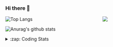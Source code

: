 ### Hi there 👋

<!--
**tao8687/tao8687** is a ✨ _special_ ✨ repository because its `README.md` (this file) appears on your GitHub profile.

Here are some ideas to get you started:

- 🔭 I’m currently working on ...
- 🌱 I’m currently learning ...
- 👯 I’m looking to collaborate on ...
- 🤔 I’m looking for help with ...
- 💬 Ask me about ...
- 📫 How to reach me: ...
- 😄 Pronouns: ...
- ⚡ Fun fact: ...
-->

<img align='right' src="https://media.giphy.com/media/M9gbBd9nbDrOTu1Mqx/giphy.gif" width="200">

  
![Top Langs](https://github-readme-stats.vercel.app/api/top-langs/?username=tao8687&layout=compact&title_color=23238E&text_color=A67D3D)

![Anurag's github stats](https://github-readme-stats.vercel.app/api?username=tao8687&show_icons=true&&text_color=A67D3D&title_color=23238E&show_icons=false&count_private=true&hide=stars)

<details>
  <summary>:zap: Coding Stats</summary>
  <b>
<!--START_SECTION:waka-->
![Code Time](http://img.shields.io/badge/Code%20Time-0%20secs-blue)

![Profile Views](http://img.shields.io/badge/Profile%20Views-2-blue)

**🐱 My GitHub Data** 

> 🏆 176 Contributions in the Year 2022
 > 
> 📦 1.4 MB Used in GitHub's Storage 
 > 
> 🚫 Not Opted to Hire
 > 
> 📜 55 Public Repositories 
 > 
> 🔑 25 Private Repositories  
 > 
**I'm an Early 🐤** 

```text
🌞 Morning    107 commits    ██████████████████░░░░░░░   74.31% 
🌆 Daytime    11 commits     ██░░░░░░░░░░░░░░░░░░░░░░░   7.64% 
🌃 Evening    26 commits     ████░░░░░░░░░░░░░░░░░░░░░   18.06% 
🌙 Night      0 commits      ░░░░░░░░░░░░░░░░░░░░░░░░░   0.0%

```
📅 **I'm Most Productive on Monday** 

```text
Monday       31 commits     █████░░░░░░░░░░░░░░░░░░░░   21.53% 
Tuesday      23 commits     ████░░░░░░░░░░░░░░░░░░░░░   15.97% 
Wednesday    27 commits     ████░░░░░░░░░░░░░░░░░░░░░   18.75% 
Thursday     19 commits     ███░░░░░░░░░░░░░░░░░░░░░░   13.19% 
Friday       16 commits     ██░░░░░░░░░░░░░░░░░░░░░░░   11.11% 
Saturday     14 commits     ██░░░░░░░░░░░░░░░░░░░░░░░   9.72% 
Sunday       14 commits     ██░░░░░░░░░░░░░░░░░░░░░░░   9.72%

```


📊 **This Week I Spent My Time On** 

```text
⌚︎ Time Zone: Asia/Shanghai

💬 Programming Languages: 
C                        32 hrs 13 mins      █████████████████████░░░░   83.64% 
C++                      3 hrs 28 mins       ██░░░░░░░░░░░░░░░░░░░░░░░   9.01% 
Markdown                 1 hr 40 mins        █░░░░░░░░░░░░░░░░░░░░░░░░   4.34% 
Makefile                 33 mins             ░░░░░░░░░░░░░░░░░░░░░░░░░   1.47% 
Bash                     17 mins             ░░░░░░░░░░░░░░░░░░░░░░░░░   0.74%

🔥 Editors: 
VS Code                  38 hrs 31 mins      █████████████████████████   100.0%

🐱‍💻 Projects: 
drv_v7                   22 hrs 37 mins      ██████████████░░░░░░░░░░░   58.73% 
vc07681                  10 hrs 20 mins      ██████░░░░░░░░░░░░░░░░░░░   26.82% 
samples                  3 hrs 20 mins       ██░░░░░░░░░░░░░░░░░░░░░░░   8.66% 
vc0768                   2 hrs 13 mins       █░░░░░░░░░░░░░░░░░░░░░░░░   5.79%

💻 Operating System: 
Linux                    38 hrs 31 mins      █████████████████████████   100.0%

```

**I Mostly Code in Python** 

```text
Python                   9 repos             ████████░░░░░░░░░░░░░░░░░   32.14% 
C                        6 repos             █████░░░░░░░░░░░░░░░░░░░░   21.43% 
C++                      5 repos             ████░░░░░░░░░░░░░░░░░░░░░   17.86% 
Shell                    2 repos             █░░░░░░░░░░░░░░░░░░░░░░░░   7.14% 
JavaScript               2 repos             █░░░░░░░░░░░░░░░░░░░░░░░░   7.14%

```


**Timeline**

![Chart not found](https://raw.githubusercontent.com/tao8687/tao8687/master/charts/bar_graph.png) 


 Last Updated on 24/06/2022 02:02:29 UTC
<!--END_SECTION:waka-->
</details>
